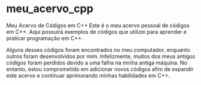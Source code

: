 # meu_acervo_cpp
Meu Acervo de Códigos em C++
Este é o meu acervo pessoal de códigos em C++. Aqui possuirá exemplos de códigos que utilizei para aprender e praticar programação em C++.

Alguns desses códigos foram encontrados no meu computador, enquanto outros foram desenvolvidos por mim. Infelizmente, muitos dos meus antigos códigos foram perdidos devido a uma falha na minha antiga máquina. No entanto, estou comprometido em adicionar novos códigos afim de expandir este acervo e continuar aprimorando minhas habilidades em C++.